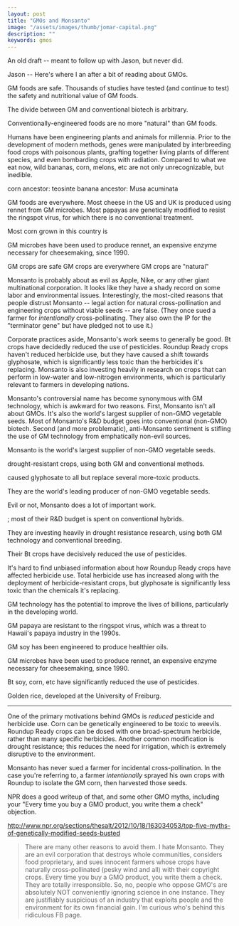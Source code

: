```yaml
---
layout: post
title: "GMOs and Monsanto"
image: "/assets/images/thumb/jomar-capital.png"
description: ""
keywords: gmos
---
```



An old draft -- meant to follow up with Jason, but never did.

Jason -- Here's where I an after a bit of reading about GMOs.

GM foods are safe. Thousands of studies have tested (and continue to test) the safety and nutritional value of GM foods.

The divide between GM and conventional biotech is arbitrary.

Conventionally-engineered foods are no more "natural" than GM foods.

Humans have been engineering plants and animals for millennia. Prior to the development of modern methods, genes were manipulated by interbreeding food crops with poisonous plants, grafting together living plants of different species, and even bombarding crops with radiation. Compared to what we eat now, wild bananas, corn, melons, etc are not only unrecognizable, but inedible.

corn ancestor: teosinte
banana ancestor: Musa acuminata



GM foods are everywhere. Most cheese in the US and UK is produced using rennet from GM microbes. Most papayas are genetically modified to resist the ringspot virus, for which there is no conventional treatment.

Most corn grown in this country is

GM microbes have been used to produce rennet, an expensive enzyme necessary for cheesemaking, since 1990.




GM crops are safe
GM crops are everywhere
GM crops are "natural"



Monsanto is probably about as evil as Apple, Nike, or any other giant multinational corporation. It looks like they have a shady record on some labor and environmental issues. Interestingly, the most-cited reasons that people distrust Monsanto -- legal action for natural cross-pollination and engineering crops without viable seeds -- are false. (They once sued a farmer for *intentionally* cross-pollinating. They also own the IP for the "terminator gene" but have pledged not to use it.)

Corporate practices aside, Monsanto's work seems to generally be good. Bt crops have decidedly reduced the use of pesticides. Roundup Ready crops haven't reduced herbicide use, but they have caused a shift towards glyphosate, which is significantly less toxic than the herbicides it's replacing. Monsanto is also investing heavily in research on crops that can perform in low-water and low-nitrogen environments, which is particularly relevant to farmers in developing nations.

Monsanto's controversial name has become synonymous with GM technology, which is awkward for two reasons. First, Monsanto isn't all about GMOs. It's also the world's largest supplier of non-GMO vegetable seeds. Most of Monsanto's R&D budget goes into conventional (non-GMO) biotech. Second (and more problematic), anti-Monsanto sentiment is stifling the use of GM technology from emphatically non-evil sources.




Monsanto is the world's largest supplier of non-GMO vegetable seeds.


drought-resistant crops, using both GM and conventional methods.


caused glyphosate to all but replace several more-toxic products.




They are the world's leading producer of non-GMO vegetable seeds.



Evil or not, Monsanto does a lot of important work.


; most of their R&D budget is spent on conventional hybrids.




They are investing heavily in drought resistance research, using both GM technology and conventional breeding.

Their Bt crops have decisively reduced the use of pesticides.

It's hard to find unbiased information about how Roundup Ready crops have affected herbicide use. Total herbicide use has increased along with the deployment of herbicide-resistant crops, but glyphosate is significantly less toxic than the chemicals it's replacing.











GM technology has the potential to improve the lives of billions, particularly in the developing world.

GM papaya are resistant to the ringspot virus, which was a threat to Hawaii's papaya industry in the 1990s.

GM soy has been engineered to produce healthier oils.

GM microbes have been used to produce rennet, an expensive enzyme necessary for cheesemaking, since 1990.

Bt soy, corn, etc have significantly reduced the use of pesticides.

Golden rice, developed at the University of Freiburg.

---

One of the primary motivations behind GMOs is *reduced* pesticide and herbicide use. Corn can be genetically engineered to be toxic to weevils. Roundup Ready crops can be dosed with one broad-spectrum herbicide, rather than many specific herbicides. Another common modification is drought resistance; this reduces the need for irrigation, which is extremely disruptive to the environment.

Monsanto has never sued a farmer for incidental cross-pollination. In the case you're referring to, a farmer *intentionally* sprayed his own crops with Roundup to isolate the GM corn, then harvested those seeds.

NPR does a good writeup of that, and some other GMO myths, including your "Every time you buy a GMO product, you write them a check" objection.

http://www.npr.org/sections/thesalt/2012/10/18/163034053/top-five-myths-of-genetically-modified-seeds-busted


> There are many other reasons to avoid them. I hate Monsanto. They are an evil corporation that destroys whole communities, considers food proprietary, and sues innocent farmers whose crops have naturally cross-pollinated (pesky wind and all) with their copyright crops. Every time you buy a GMO product, you write them a check. They are totally irresponsible. So, no, people who oppose GMO's are absolutely NOT conveniently ignoring science in one instance. They are justifiably suspicious of an industry that exploits people and the environment for its own financial gain. I'm curious who's behind this ridiculous FB page.
